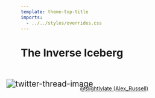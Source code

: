 ```yaml
---
template: theme-top-title
imports:
  - ../../styles/overrides.css
---
```


<style>
  img {
    display: inline-block;
    margin: 10% auto 0!important;
    padding-bottom: 10%;
    transform: scale(1.5);
  }

  a {
    position: relative;
    z-index: 2;
  }
</style>

# The Inverse Iceberg

![twitter-thread-image](/assets/twitter-ux-vs-dx.png)
[@slightlylate (Alex_Russell)](https://twitter.com/slightlylate/status/1419502348091629576?)